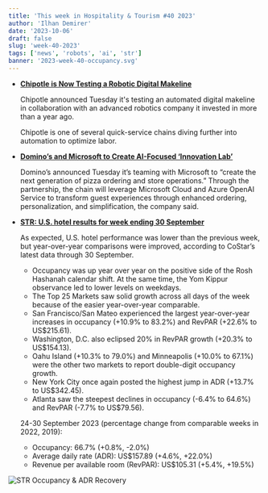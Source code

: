 ```yaml
---
title: 'This week in Hospitality & Tourism #40 2023'
author: 'Ilhan Demirer'
date: '2023-10-06'
draft: false
slug: 'week-40-2023'
tags: ['news', 'robots', 'ai', 'str']
banner: '2023-week-40-occupancy.svg'
---
```


- **[Chipotle is Now Testing a Robotic Digital Makeline](https://www.qsrmagazine.com/fast-casual/chipotle-now-testing-robotic-digital-makeline)**

  Chipotle announced Tuesday it's testing an automated digital makeline in collaboration with an advanced robotics company it invested in more than a year ago.

  Chipotle is one of several quick-service chains diving further into automation to optimize labor.

- **[Domino’s and Microsoft to Create AI-Focused ‘Innovation Lab’](https://www.qsrmagazine.com/technology/dominos-and-microsoft-create-ai-focused-innovation-lab)**

  Domino’s announced Tuesday it’s teaming with Microsoft to “create the next generation of pizza ordering and store operations.” Through the partnership, the chain will leverage Microsoft Cloud and Azure OpenAI Service to transform guest experiences through enhanced ordering, personalization, and simplification, the company said.

- **[STR: U.S. hotel results for week ending 30 September](https://str.com/press-release/us-hotel-results-week-ending-30-september)**

  As expected, U.S. hotel performance was lower than the previous week, but year-over-year comparisons were improved, according to CoStar’s latest data through 30 September.

  - Occupancy was up year over year on the positive side of the Rosh Hashanah calendar shift. At the same time, the Yom Kippur observance led to lower levels on weekdays.
  - The Top 25 Markets saw solid growth across all days of the week because of the easier year-over-year comparable.
  - San Francisco/San Mateo experienced the largest year-over-year increases in occupancy (+10.9% to 83.2%) and RevPAR (+22.6% to US$215.61).
  - Washington, D.C. also eclipsed 20% in RevPAR growth (+20.3% to US$154.13).
  - Oahu Island (+10.3% to 79.0%) and Minneapolis (+10.0% to 67.1%) were the other two markets to report double-digit occupancy growth.
  - New York City once again posted the highest jump in ADR (+13.7% to US$342.45).
  - Atlanta saw the steepest declines in occupancy (-6.4% to 64.6%) and RevPAR (-7.7% to US$79.56).

  24-30 September 2023 (percentage change from comparable weeks in 2022, 2019):

  - Occupancy: 66.7% (+0.8%, -2.0%)
  - Average daily rate (ADR): US$157.89 (+4.6%, +22.0%)
  - Revenue per available room (RevPAR): US$105.31 (+5.4%, +19.5%)

![STR Occupancy & ADR Recovery](/images/blogimages/2023-week-40-occupancy.svg)
